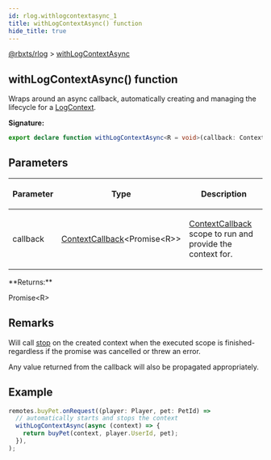 ```yaml
---
id: rlog.withlogcontextasync_1
title: withLogContextAsync() function
hide_title: true
---
```


[@rbxts/rlog](./rlog.md) &gt; [withLogContextAsync](./rlog.withlogcontextasync_1.md)

## withLogContextAsync() function

Wraps around an async callback, automatically creating and managing the lifecycle for a [LogContext](./rlog.logcontext.md)<!-- -->.

**Signature:**

```typescript
export declare function withLogContextAsync<R = void>(callback: ContextCallback<Promise<R>>): Promise<R>;
```

## Parameters

<table><thead><tr><th>

Parameter


</th><th>

Type


</th><th>

Description


</th></tr></thead>
<tbody><tr><td>

callback


</td><td>

[ContextCallback](./rlog.contextcallback.md)<!-- -->&lt;Promise&lt;R&gt;&gt;


</td><td>

[ContextCallback](./rlog.contextcallback.md) scope to run and provide the context for.


</td></tr>
</tbody></table>
**Returns:**

Promise&lt;R&gt;

## Remarks

Will call [stop](./rlog.logcontext.stop.md) on the created context when the executed scope is finished- regardless if the promise was cancelled or threw an error.

Any value returned from the callback will also be propagated appropriately.

## Example


```ts
remotes.buyPet.onRequest((player: Player, pet: PetId) =>
  // automatically starts and stops the context
  withLogContextAsync(async (context) => {
    return buyPet(context, player.UserId, pet);
  }),
);
```
